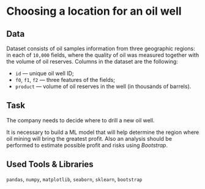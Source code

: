 # Choosing a location for an oil well

## Data

Dataset consists of oil samples information from three geographic regions: in each of `10,000` fields, where the quality of oil was measured together with the volume of oil reserves. Columns in the dataset are the following:

- `id` — unique oil well ID;
- `f0`, `f1`, `f2` — three features of the fields;
- `product` — volume of oil reserves in the well (in thousands of barrels).

## Task

The company needs to decide where to drill a new oil well.

It is necessary to build a ML model that will help determine the region where oil mining will bring the greatest profit. Also an analysis should be performed to estimate possible profit and risks using _Bootstrap_.

## Used Tools & Libraries

`pandas`, `numpy`, `matplotlib`, `seaborn`, `sklearn`, `bootstrap`
